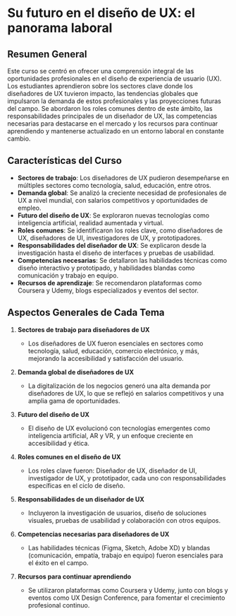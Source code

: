 # Su futuro en el diseño de UX: el panorama laboral

## Resumen General

Este curso se centró en ofrecer una comprensión integral de las oportunidades profesionales en el diseño de experiencia de usuario (UX). Los estudiantes aprendieron sobre los sectores clave donde los diseñadores de UX tuvieron impacto, las tendencias globales que impulsaron la demanda de estos profesionales y las proyecciones futuras del campo. Se abordaron los roles comunes dentro de este ámbito, las responsabilidades principales de un diseñador de UX, las competencias necesarias para destacarse en el mercado y los recursos para continuar aprendiendo y mantenerse actualizado en un entorno laboral en constante cambio.

## Características del Curso

- **Sectores de trabajo**: Los diseñadores de UX pudieron desempeñarse en múltiples sectores como tecnología, salud, educación, entre otros.
- **Demanda global**: Se analizó la creciente necesidad de profesionales de UX a nivel mundial, con salarios competitivos y oportunidades de empleo.
- **Futuro del diseño de UX**: Se exploraron nuevas tecnologías como inteligencia artificial, realidad aumentada y virtual.
- **Roles comunes**: Se identificaron los roles clave, como diseñadores de UX, diseñadores de UI, investigadores de UX, y prototipadores.
- **Responsabilidades del diseñador de UX**: Se explicaron desde la investigación hasta el diseño de interfaces y pruebas de usabilidad.
- **Competencias necesarias**: Se detallaron las habilidades técnicas como diseño interactivo y prototipado, y habilidades blandas como comunicación y trabajo en equipo.
- **Recursos de aprendizaje**: Se recomendaron plataformas como Coursera y Udemy, blogs especializados y eventos del sector.

## Aspectos Generales de Cada Tema

1. **Sectores de trabajo para diseñadores de UX**
   - Los diseñadores de UX fueron esenciales en sectores como tecnología, salud, educación, comercio electrónico, y más, mejorando la accesibilidad y satisfacción del usuario.

2. **Demanda global de diseñadores de UX**
   - La digitalización de los negocios generó una alta demanda por diseñadores de UX, lo que se reflejó en salarios competitivos y una amplia gama de oportunidades.

3. **Futuro del diseño de UX**
   - El diseño de UX evolucionó con tecnologías emergentes como inteligencia artificial, AR y VR, y un enfoque creciente en accesibilidad y ética.

4. **Roles comunes en el diseño de UX**
   - Los roles clave fueron: Diseñador de UX, diseñador de UI, investigador de UX, y prototipador, cada uno con responsabilidades específicas en el ciclo de diseño.

5. **Responsabilidades de un diseñador de UX**
   - Incluyeron la investigación de usuarios, diseño de soluciones visuales, pruebas de usabilidad y colaboración con otros equipos.

6. **Competencias necesarias para diseñadores de UX**
   - Las habilidades técnicas (Figma, Sketch, Adobe XD) y blandas (comunicación, empatía, trabajo en equipo) fueron esenciales para el éxito en el campo.

7. **Recursos para continuar aprendiendo**
   - Se utilizaron plataformas como Coursera y Udemy, junto con blogs y eventos como UX Design Conference, para fomentar el crecimiento profesional continuo.
